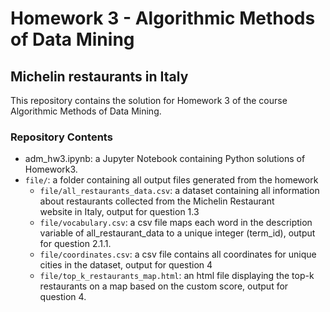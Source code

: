 # Homework 3 - Algorithmic Methods of Data Mining
## Michelin restaurants in Italy
This repository contains the solution for Homework 3 of the course Algorithmic Methods of Data Mining.

### Repository Contents
- adm_hw3.ipynb: a Jupyter Notebook containing Python solutions of Homework3.
- `file/`: a folder containing all output files generated from the homework
    - `file/all_restaurants_data.csv`: a dataset containing all information about restaurants collected from the Michelin Restaurant website in Italy, output for question 1.3
    - `file/vocabulary.csv`: a csv file maps each word in the description variable of all_restaurant_data to a unique integer (term_id), output for question 2.1.1.
    - `file/coordinates.csv`: a csv file contains all coordinates for unique cities in the dataset, output for question 4
    - `file/top_k_restaurants_map.html`: an html file displaying the top-k restaurants on a map based on the custom score, output for question 4.
